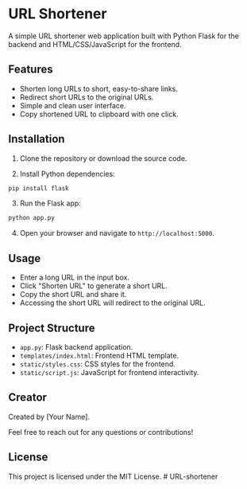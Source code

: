 # URL Shortener

A simple URL shortener web application built with Python Flask for the backend and HTML/CSS/JavaScript for the frontend.

## Features

- Shorten long URLs to short, easy-to-share links.
- Redirect short URLs to the original URLs.
- Simple and clean user interface.
- Copy shortened URL to clipboard with one click.

## Installation

1. Clone the repository or download the source code.

2. Install Python dependencies:

```bash
pip install flask
```

3. Run the Flask app:

```bash
python app.py
```

4. Open your browser and navigate to `http://localhost:5000`.

## Usage

- Enter a long URL in the input box.
- Click "Shorten URL" to generate a short URL.
- Copy the short URL and share it.
- Accessing the short URL will redirect to the original URL.

## Project Structure

- `app.py`: Flask backend application.
- `templates/index.html`: Frontend HTML template.
- `static/styles.css`: CSS styles for the frontend.
- `static/script.js`: JavaScript for frontend interactivity.

## Creator

Created by [Your Name].

Feel free to reach out for any questions or contributions!

## License

This project is licensed under the MIT License.
#   U R L - s h o r t e n e r  
 